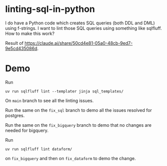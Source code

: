 # linting-sql-in-python
I do have a Python code which creates SQL queries (both DDL and DML) using f-strings. I want to lint those SQL queries using something like sqlfluff. How to make this work?

Result of https://claude.ai/share/50cd4e81-05a0-48cb-9ed7-9e5cd435086d.

# Demo

Run
```shell
uv run sqlfluff lint --templater jinja sql_templates/
```
On `main` branch to see all the linting issues.

Run the same on the `fix_sql` branch to demo all the issues resolved for postgres.

Run the same on the `fix_bigquery` branch to demo that no changes are needed for bigquery.

Run
```shell
uv run sqlfluff lint dataform/
```
on `fix_bigquery` and then on `fix_dataform` to demo the change.